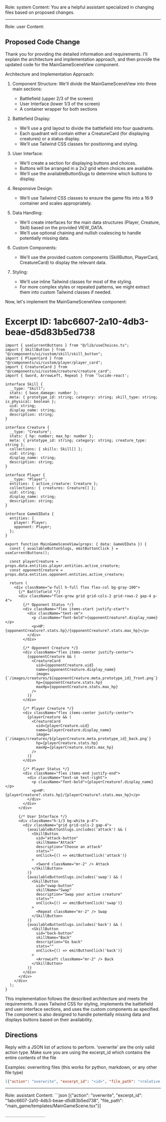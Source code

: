 Role: system
Content: You are a helpful assistant specialized in changing files based on proposed changes.
__________________
Role: user
Content: 
## Proposed Code Change
Thank you for providing the detailed information and requirements. I'll explain the architecture and implementation approach, and then provide the updated code for the MainGameSceneView component.

Architecture and Implementation Approach:

1. Component Structure:
   We'll divide the MainGameSceneView into three main sections:
   - Battlefield (upper 2/3 of the screen)
   - User Interface (lower 1/3 of the screen)
   - A container wrapper for both sections

2. Battlefield Display:
   - We'll use a grid layout to divide the battlefield into four quadrants.
   - Each quadrant will contain either a CreatureCard (for displaying creatures) or a status display.
   - We'll use Tailwind CSS classes for positioning and styling.

3. User Interface:
   - We'll create a section for displaying buttons and choices.
   - Buttons will be arranged in a 2x2 grid when choices are available.
   - We'll use the availableButtonSlugs to determine which buttons to display.

4. Responsive Design:
   - We'll use Tailwind CSS classes to ensure the game fits into a 16:9 container and scales appropriately.

5. Data Handling:
   - We'll create interfaces for the main data structures (Player, Creature, Skill) based on the provided VIEW_DATA.
   - We'll use optional chaining and nullish coalescing to handle potentially missing data.

6. Custom Components:
   - We'll use the provided custom components (SkillButton, PlayerCard, CreatureCard) to display the relevant data.

7. Styling:
   - We'll use inline Tailwind classes for most of the styling.
   - For more complex styles or repeated patterns, we might extract them into custom Tailwind classes if needed.

Now, let's implement the MainGameSceneView component:

# Excerpt ID: 1abc6607-2a10-4db3-beae-d5d83b5ed738
```tsx main_game/templates/MainGameScene.tsx
import { useCurrentButtons } from "@/lib/useChoices.ts";
import { SkillButton } from "@/components/ui/custom/skill/skill_button";
import { PlayerCard } from "@/components/ui/custom/player/player_card";
import { CreatureCard } from "@/components/ui/custom/creature/creature_card";
import { Sword, ArrowLeft, Repeat } from 'lucide-react';

interface Skill {
  __type: "Skill";
  stats: { base_damage: number };
  meta: { prototype_id: string; category: string; skill_type: string; is_physical: boolean };
  uid: string;
  display_name: string;
  description: string;
}

interface Creature {
  __type: "Creature";
  stats: { hp: number; max_hp: number };
  meta: { prototype_id: string; category: string; creature_type: string };
  collections: { skills: Skill[] };
  uid: string;
  display_name: string;
  description: string;
}

interface Player {
  __type: "Player";
  entities: { active_creature: Creature };
  collections: { creatures: Creature[] };
  uid: string;
  display_name: string;
  description: string;
}

interface GameUIData {
  entities: {
    player: Player;
    opponent: Player;
  };
}

export function MainGameSceneView(props: { data: GameUIData }) {
  const { availableButtonSlugs, emitButtonClick } = useCurrentButtons();

  const playerCreature = props.data.entities.player.entities.active_creature;
  const opponentCreature = props.data.entities.opponent.entities.active_creature;

  return (
    <div className="w-full h-full flex flex-col bg-gray-100">
      {/* Battlefield */}
      <div className="flex-grow grid grid-cols-2 grid-rows-2 gap-4 p-4">
        {/* Opponent Status */}
        <div className="flex items-start justify-start">
          <div className="text-sm">
            <p className="font-bold">{opponentCreature?.display_name}</p>
            <p>HP: {opponentCreature?.stats.hp}/{opponentCreature?.stats.max_hp}</p>
          </div>
        </div>

        {/* Opponent Creature */}
        <div className="flex items-center justify-center">
          {opponentCreature && (
            <CreatureCard
              uid={opponentCreature.uid}
              name={opponentCreature.display_name}
              image={`/images/creatures/${opponentCreature.meta.prototype_id}_front.png`}
              hp={opponentCreature.stats.hp}
              maxHp={opponentCreature.stats.max_hp}
            />
          )}
        </div>

        {/* Player Creature */}
        <div className="flex items-center justify-center">
          {playerCreature && (
            <CreatureCard
              uid={playerCreature.uid}
              name={playerCreature.display_name}
              image={`/images/creatures/${playerCreature.meta.prototype_id}_back.png`}
              hp={playerCreature.stats.hp}
              maxHp={playerCreature.stats.max_hp}
            />
          )}
        </div>

        {/* Player Status */}
        <div className="flex items-end justify-end">
          <div className="text-sm text-right">
            <p className="font-bold">{playerCreature?.display_name}</p>
            <p>HP: {playerCreature?.stats.hp}/{playerCreature?.stats.max_hp}</p>
          </div>
        </div>
      </div>

      {/* User Interface */}
      <div className="h-1/3 bg-white p-4">
        <div className="grid grid-cols-2 gap-4">
          {availableButtonSlugs.includes('attack') && (
            <SkillButton
              uid="attack-button"
              skillName="Attack"
              description="Choose an attack"
              stats=""
              onClick={() => emitButtonClick('attack')}
            >
              <Sword className="mr-2" /> Attack
            </SkillButton>
          )}
          {availableButtonSlugs.includes('swap') && (
            <SkillButton
              uid="swap-button"
              skillName="Swap"
              description="Swap your active creature"
              stats=""
              onClick={() => emitButtonClick('swap')}
            >
              <Repeat className="mr-2" /> Swap
            </SkillButton>
          )}
          {availableButtonSlugs.includes('back') && (
            <SkillButton
              uid="back-button"
              skillName="Back"
              description="Go back"
              stats=""
              onClick={() => emitButtonClick('back')}
            >
              <ArrowLeft className="mr-2" /> Back
            </SkillButton>
          )}
        </div>
      </div>
    </div>
  );
}
```

This implementation follows the described architecture and meets the requirements. It uses Tailwind CSS for styling, implements the battlefield and user interface sections, and uses the custom components as specified. The component is also designed to handle potentially missing data and displays buttons based on their availability.

## Directions
Reply with a JSON list of actions to perform. 'overwrite' are the only valid action type. 
Make sure you are using the excerpt_id which contains the entire contents of the file

Examples:
overwriting files (this works for python, markdown, or any other file type)
```json output_example1
[{"action": "overwrite", "excerpt_id": "<id>", "file_path": "<relative file path>"}]
```

__________________
Role: assistant
Content: ```json
[{"action": "overwrite", "excerpt_id": "1abc6607-2a10-4db3-beae-d5d83b5ed738", "file_path": "main_game/templates/MainGameScene.tsx"}]
```
__________________
